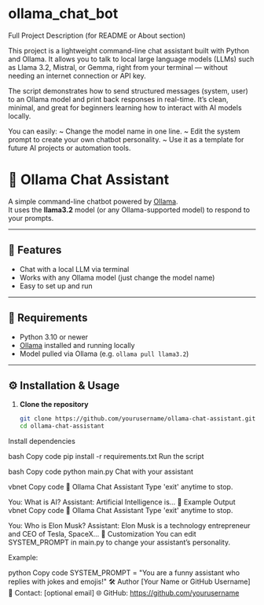# ollama_chat_bot
Full Project Description (for README or About section)

This project is a lightweight command-line chat assistant built with Python and Ollama.
It allows you to talk to local large language models (LLMs) such as Llama 3.2, Mistral, or Gemma, right from your terminal — without needing an internet connection or API key.

The script demonstrates how to send structured messages (system, user) to an Ollama model and print back responses in real-time. It’s clean, minimal, and great for beginners learning how to interact with AI models locally.

You can easily:
~ Change the model name in one line.
~ Edit the system prompt to create your own chatbot personality.
~ Use it as a template for future AI projects or automation tools.

# 🧠 Ollama Chat Assistant

A simple command-line chatbot powered by [Ollama](https://ollama.ai/).  
It uses the **llama3.2** model (or any Ollama-supported model) to respond to your prompts.

---

## 🚀 Features
- Chat with a local LLM via terminal
- Works with any Ollama model (just change the model name)
- Easy to set up and run

---

## 🧩 Requirements
- Python 3.10 or newer  
- [Ollama](https://ollama.ai/) installed and running locally  
- Model pulled via Ollama (e.g. `ollama pull llama3.2`)

---

## ⚙️ Installation & Usage

1. **Clone the repository**
   ```bash
   git clone https://github.com/yourusername/ollama-chat-assistant.git
   cd ollama-chat-assistant
Install dependencies

bash
Copy code
pip install -r requirements.txt
Run the script

bash
Copy code
python main.py
Chat with your assistant

vbnet
Copy code
💬 Ollama Chat Assistant
Type 'exit' anytime to stop.

You: What is AI?
Assistant: Artificial Intelligence is...
🧠 Example Output
vbnet
Copy code
💬 Ollama Chat Assistant
Type 'exit' anytime to stop.

You: Who is Elon Musk?
Assistant: Elon Musk is a technology entrepreneur and CEO of Tesla, SpaceX...
🧩 Customization
You can edit SYSTEM_PROMPT in main.py to change your assistant’s personality.

Example:

python
Copy code
SYSTEM_PROMPT = "You are a funny assistant who replies with jokes and emojis!"
🛠️ Author
[Your Name or GitHub Username]
📧 Contact: [optional email]
🌐 GitHub: https://github.com/yourusername
